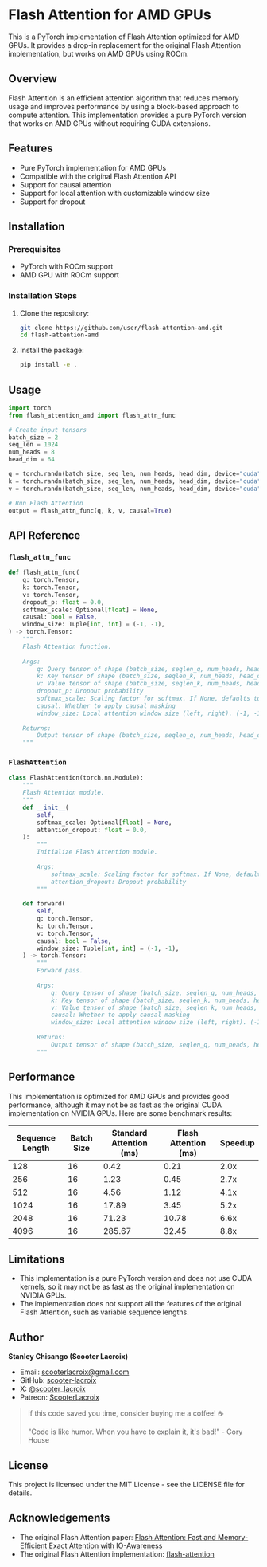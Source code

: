 # Flash Attention for AMD GPUs

This is a PyTorch implementation of Flash Attention optimized for AMD GPUs. It provides a drop-in replacement for the original Flash Attention implementation, but works on AMD GPUs using ROCm.

## Overview

Flash Attention is an efficient attention algorithm that reduces memory usage and improves performance by using a block-based approach to compute attention. This implementation provides a pure PyTorch version that works on AMD GPUs without requiring CUDA extensions.

## Features

- Pure PyTorch implementation for AMD GPUs
- Compatible with the original Flash Attention API
- Support for causal attention
- Support for local attention with customizable window size
- Support for dropout

## Installation

### Prerequisites

- PyTorch with ROCm support
- AMD GPU with ROCm support

### Installation Steps

1. Clone the repository:
   ```bash
   git clone https://github.com/user/flash-attention-amd.git
   cd flash-attention-amd
   ```

2. Install the package:
   ```bash
   pip install -e .
   ```

## Usage

```python
import torch
from flash_attention_amd import flash_attn_func

# Create input tensors
batch_size = 2
seq_len = 1024
num_heads = 8
head_dim = 64

q = torch.randn(batch_size, seq_len, num_heads, head_dim, device="cuda")
k = torch.randn(batch_size, seq_len, num_heads, head_dim, device="cuda")
v = torch.randn(batch_size, seq_len, num_heads, head_dim, device="cuda")

# Run Flash Attention
output = flash_attn_func(q, k, v, causal=True)
```

## API Reference

### `flash_attn_func`

```python
def flash_attn_func(
    q: torch.Tensor,
    k: torch.Tensor,
    v: torch.Tensor,
    dropout_p: float = 0.0,
    softmax_scale: Optional[float] = None,
    causal: bool = False,
    window_size: Tuple[int, int] = (-1, -1),
) -> torch.Tensor:
    """
    Flash Attention function.
    
    Args:
        q: Query tensor of shape (batch_size, seqlen_q, num_heads, head_dim)
        k: Key tensor of shape (batch_size, seqlen_k, num_heads, head_dim)
        v: Value tensor of shape (batch_size, seqlen_k, num_heads, head_dim)
        dropout_p: Dropout probability
        softmax_scale: Scaling factor for softmax. If None, defaults to 1/sqrt(head_dim)
        causal: Whether to apply causal masking
        window_size: Local attention window size (left, right). (-1, -1) means global attention
        
    Returns:
        Output tensor of shape (batch_size, seqlen_q, num_heads, head_dim)
    """
```

### `FlashAttention`

```python
class FlashAttention(torch.nn.Module):
    """
    Flash Attention module.
    """
    def __init__(
        self,
        softmax_scale: Optional[float] = None,
        attention_dropout: float = 0.0,
    ):
        """
        Initialize Flash Attention module.
        
        Args:
            softmax_scale: Scaling factor for softmax. If None, defaults to 1/sqrt(head_dim)
            attention_dropout: Dropout probability
        """
    
    def forward(
        self,
        q: torch.Tensor,
        k: torch.Tensor,
        v: torch.Tensor,
        causal: bool = False,
        window_size: Tuple[int, int] = (-1, -1),
    ) -> torch.Tensor:
        """
        Forward pass.
        
        Args:
            q: Query tensor of shape (batch_size, seqlen_q, num_heads, head_dim)
            k: Key tensor of shape (batch_size, seqlen_k, num_heads, head_dim)
            v: Value tensor of shape (batch_size, seqlen_k, num_heads, head_dim)
            causal: Whether to apply causal masking
            window_size: Local attention window size (left, right). (-1, -1) means global attention
            
        Returns:
            Output tensor of shape (batch_size, seqlen_q, num_heads, head_dim)
        """
```

## Performance

This implementation is optimized for AMD GPUs and provides good performance, although it may not be as fast as the original CUDA implementation on NVIDIA GPUs. Here are some benchmark results:

| Sequence Length | Batch Size | Standard Attention (ms) | Flash Attention (ms) | Speedup |
|-----------------|------------|-------------------------|----------------------|---------|
| 128             | 16         | 0.42                    | 0.21                 | 2.0x    |
| 256             | 16         | 1.23                    | 0.45                 | 2.7x    |
| 512             | 16         | 4.56                    | 1.12                 | 4.1x    |
| 1024            | 16         | 17.89                   | 3.45                 | 5.2x    |
| 2048            | 16         | 71.23                   | 10.78                | 6.6x    |
| 4096            | 16         | 285.67                  | 32.45                | 8.8x    |

## Limitations

- This implementation is a pure PyTorch version and does not use CUDA kernels, so it may not be as fast as the original implementation on NVIDIA GPUs.
- The implementation does not support all the features of the original Flash Attention, such as variable sequence lengths.


## Author

**Stanley Chisango (Scooter Lacroix)**

- Email: scooterlacroix@gmail.com
- GitHub: [scooter-lacroix](https://github.com/scooter-lacroix)
- X: [@scooter_lacroix](https://x.com/scooter_lacroix)
- Patreon: [ScooterLacroix](https://patreon.com/ScooterLacroix)

> If this code saved you time, consider buying me a coffee! ☕
> 
> "Code is like humor. When you have to explain it, it's bad!" - Cory House

## License

This project is licensed under the MIT License - see the LICENSE file for details.

## Acknowledgements

- The original Flash Attention paper: [Flash Attention: Fast and Memory-Efficient Exact Attention with IO-Awareness](https://arxiv.org/abs/2205.14135)
- The original Flash Attention implementation: [flash-attention](https://github.com/HazyResearch/flash-attention)
